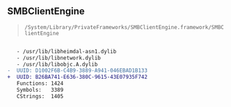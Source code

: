 ## SMBClientEngine

> `/System/Library/PrivateFrameworks/SMBClientEngine.framework/SMBClientEngine`

```diff

   - /usr/lib/libheimdal-asn1.dylib
   - /usr/lib/libnetwork.dylib
   - /usr/lib/libobjc.A.dylib
-  UUID: D1002F6B-C4B9-3889-A941-046EBAD1B133
+  UUID: B26BA741-E636-380C-9615-43E07935F742
   Functions: 1424
   Symbols:   3389
   CStrings:  1405

```
